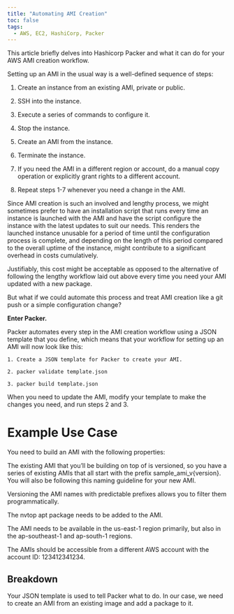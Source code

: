 ```yaml
---
title: "Automating AMI Creation"
toc: false
tags:
  - AWS, EC2, HashiCorp, Packer
---
```


This article briefly delves into Hashicorp Packer and what it can do for your AWS AMI creation workflow.

Setting up an AMI in the usual way is a well-defined sequence of steps:

1. Create an instance from an existing AMI, private or public.

2. SSH into the instance.

3. Execute a series of commands to configure it.

4. Stop the instance.

5. Create an AMI from the instance.

6. Terminate the instance.

7. If you need the AMI in a different region or account, do a manual copy operation or explicitly grant rights to a different account.

8. Repeat steps 1-7 whenever you need a change in the AMI.

Since AMI creation is such an involved and lengthy process, we might sometimes prefer to have an installation script that runs every time an instance is launched with the AMI and have the script configure the instance with the latest updates to suit our needs. This renders the launched instance unusable for a period of time until the configuration process is complete, and depending on the length of this period compared to the overall uptime of the instance, might contribute to a significant overhead in costs cumulatively. 

Justifiably, this cost might be acceptable as opposed to the alternative of following the lengthy workflow laid out above every time you need your AMI updated with a new package.

But what if we could automate this process and treat AMI creation like a git push or a simple configuration change?

**Enter Packer.**

Packer automates every step in the AMI creation workflow using a JSON template that you define, which means that your workflow for setting up an AMI will now look like this:

    1. Create a JSON template for Packer to create your AMI.

    2. packer validate template.json

    3. packer build template.json

When you need to update the AMI, modify your template to make the changes you need, and run steps 2 and 3.

# Example Use Case

You need to build an AMI with the following properties:

The existing AMI that you’ll be building on top of is versioned, so you have a series of existing AMIs that all start with the prefix sample_ami_v{version}. You will also be following this naming guideline for your new AMI.

Versioning the AMI names with predictable prefixes allows you to filter them programmatically.

The nvtop apt package needs to be added to the AMI.

The AMI needs to be available in the us-east-1 region primarily, but also in the ap-southeast-1 and ap-south-1 regions.

The AMIs should be accessible from a different AWS account with the account ID: 123412341234.

## Breakdown

Your JSON template is used to tell Packer what to do. In our case, we need to create an AMI from an existing image and add a package to it.

